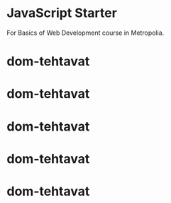 # JavaScript Starter

For Basics of Web Development course in Metropolia.
# dom-tehtavat
# dom-tehtavat
# dom-tehtavat
# dom-tehtavat
# dom-tehtavat
